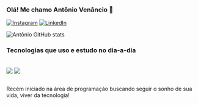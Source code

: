 ### Olá! Me chamo Antônio Venâncio 🤙

[![Instagram](https://img.shields.io/badge/Instagram-E4405F?style=for-the-badge&logo=instagram&logoColor=white)](https://www.instagram.com/_nettoomlo/)
[![LinkedIn](https://img.shields.io/badge/LinkedIn-0077B5?style=for-the-badge&logo=linkedin&logoColor=white
)](https://www.linkedin.com/in/ant%C3%B4nio-ven%C3%A2ncio-0b5522270/)

![Antônio GitHub stats](https://github-readme-stats.vercel.app/api?username=nettoomlo&show_icons=true&theme=dracula)

### Tecnologias que uso e estudo no dia-a-dia

<div style= "display: inline_block"><br/>
 <img align= "center" src= "https://img.shields.io/badge/Python-14354C?style=for-the-badge&logo=python&logoColor=white">
  <img align= "center" src= "https://img.shields.io/badge/HTML5-E34F26?style=for-the-badge&logo=html5&logoColor=white">  
</div><br/>

Recém iniciado na área de programação buscando seguir o sonho de sua vida, viver da tecnologia!

